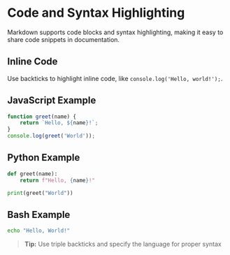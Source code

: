 # Code and Syntax Highlighting

Markdown supports code blocks and syntax highlighting, making it easy to share code snippets in documentation.

## Inline Code

Use backticks to highlight inline code, like `console.log('Hello, world!');`.

## JavaScript Example

```javascript
function greet(name) {
    return `Hello, ${name}!`;
}
console.log(greet('World'));
```

## Python Example

```python
def greet(name):
    return f"Hello, {name}!"

print(greet("World"))
```

## Bash Example

```bash
echo "Hello, World!"
```

> **Tip:** Use triple backticks and specify the language for proper syntax